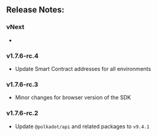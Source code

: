 ## Release Notes:

### vNext

-

### v1.7.6-rc.4

-   Update Smart Contract addresses for all environments

### v1.7.6-rc.3

-   Minor changes for browser version of the SDK

### v1.7.6-rc.2

-   Update `@polkadot/api` and related packages to `v9.4.1`
